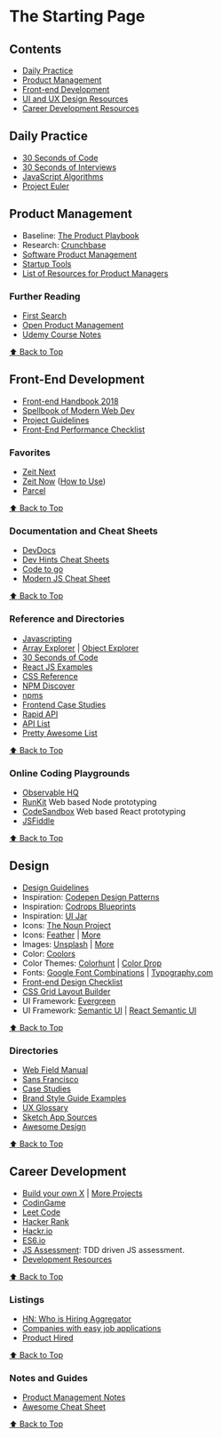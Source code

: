 # The Starting Page

## Contents
* [Daily Practice](#daily-practice)
* [Product Management](#product-management)
* [Front-end Development](#front-end-development)
* [UI and UX Design Resources](#design)
* [Career Development Resources](#career-development)


## Daily Practice
* [30 Seconds of Code](https://30secondsofcode.org/)
* [30 Seconds of Interviews](https://30secondsofinterviews.org/)
* [JavaScript Algorithms](https://github.com/trekhleb/javascript-algorithms)
* [Project Euler](https://projecteuler.net/archives)

## Product Management

* Baseline: [The Product Playbook](https://productcoalition.com/the-typeform-product-playbook-49e1a5cc3a08)
* Research: [Crunchbase](https://crunchbase.com)
* [Software Product Management](http://softwareproductmanagement.co/)
* [Startup Tools](http://startupcollections.com/)
* [List of Resources for Product Managers](http://alinmat.com/productdepo/)

### Further Reading
* [First Search](https://search.firstround.com/lists)
* [Open Product Management](https://github.com/tron1991/open-product-management)
* [Udemy Course Notes](https://gist.github.com/Omar12/ad73d372e336532a6ae3#udemys-become-a-product-manager)

[:arrow_up: Back to Top](#the-starting-page)

## Front-End Development
* [Front-end Handbook 2018](https://frontendmasters.com/books/front-end-handbook/2018/)
* [Spellbook of Modern Web Dev](https://github.com/dexteryy/spellbook-of-modern-webdev)
* [Project Guidelines](https://github.com/elsewhencode/project-guidelines)
* [Front-End Performance Checklist](https://github.com/thedaviddias/Front-End-Performance-Checklist)

### Favorites
* [Zeit Next](https://github.com/zeit/next.js)
* [Zeit Now](https://zeit.co/now) ([How to Use](https://gist.github.com/Omar12/6c4c809c7b88ece15ada#deploy-web-apps-with-zeit-now))
* [Parcel](https://parceljs.org/)

[:arrow_up: Back to Top](#the-starting-page)

### Documentation and Cheat Sheets
* [DevDocs](http://devdocs.io/)
* [Dev Hints Cheat Sheets](https://devhints.io/)
* [Code to go](https://codetogo.io/)
* [Modern JS Cheat Sheet](https://github.com/mbeaudru/modern-js-cheatsheet)

[:arrow_up: Back to Top](#the-starting-page)

### Reference and Directories
* [Javascripting](https://www.javascripting.com/)
* [Array Explorer](https://sdras.github.io/array-explorer/) | [Object Explorer](https://sdras.github.io/object-explorer/)
* [30 Seconds of Code](https://chalarangelo.github.io/30-seconds-of-code/)
* [React JS Examples](https://reactjsexample.com/)
* [CSS Reference](http://cssreference.io/)
* [NPM Discover](http://www.npmdiscover.com/)
* [npms](https://npms.io/)
* [Frontend Case Studies](https://github.com/andrew--r/frontend-case-studies)
* [Rapid API](https://rapidapi.com/) 
* [API List](https://apilist.fun/)
* [Pretty Awesome List](https://www.prettyawesomelists.com/)

[:arrow_up: Back to Top](#the-starting-page)

### Online Coding Playgrounds
* [Observable HQ](https://beta.observablehq.com/)
* [RunKit](https://runkit.com/home) Web based Node prototyping
* [CodeSandbox](https://codesandbox.io) Web based React prototyping
* [JSFiddle](https://jsfiddle.net)

[:arrow_up: Back to Top](#the-starting-page)

## Design
* [Design Guidelines](http://designguidelines.co/)
* Inspiration: [Codepen Design Patterns](http://codepen.io/patterns/)
* Inspiration: [Codrops Blueprints](http://tympanus.net/codrops/category/blueprints/)
* Inspiration: [UI Jar](https://uijar.com/)
* Icons: [The Noun Project](https://thenounproject.com)
* Icons: [Feather](https://feathericons.com/) | [More](https://news.ycombinator.com/item?id=15602538)
* Images: [Unsplash](https://unsplash.com/) | [More](https://news.ycombinator.com/item?id=15602538)
* Color: [Coolors](https://coolors.co/)
* Color Themes: [Colorhunt](https://colorhunt.co/) | [Color Drop](https://colordrop.io/)
* Fonts: [Google Font Combinations](https://femmebot.github.io/google-type/) | [Typography.com](https://www.typography.com/)
* [Front-end Design Checklist](https://github.com/thedaviddias/Front-End-Design-Checklist)
* [CSS Grid Layout Builder](https://www.layoutit.com/grid)
* UI Framework: [Evergreen](https://evergreen.surge.sh/)
* UI Framework: [Semantic UI](https://semantic-ui.com/) | [React Semantic UI](https://react.semantic-ui.com/)

[:arrow_up: Back to Top](#the-starting-page)

### Directories
* [Web Field Manual](http://webfieldmanual.com)
* [Sans Francisco](http://www.sansfrancis.co)
* [Case Studies](https://github.com/luruke/awesome-casestudy)
* [Brand Style Guide Examples](https://saijogeorge.com/brand-style-guide-examples/)
* [UX Glossary](http://uxmastery.com/resources/glossary/)
* [Sketch App Sources](https://www.sketchappsources.com/)
* [Awesome Design](https://github.com/gztchan/awesome-design)

[:arrow_up: Back to Top](#the-starting-page)

## Career Development

* [Build your own X](https://github.com/danistefanovic/build-your-own-x) | [More Projects](https://medium.freecodecamp.org/the-secret-to-being-a-top-developer-is-building-things-heres-a-list-of-fun-apps-to-build-aac61ac0736c)
* [CodinGame](https://www.codingame.com)
* [Leet Code](http://leetcode.com/)
* [Hacker Rank](https://www.hackerrank.com/)
* [Hackr.io](https://hackr.io/)
* [ES6.io](http://es6.io)
* [JS Assessment](https://github.com/Omar12/js-assessment): TDD driven JS assessment.
* [Development Resources](https://github.com/dakaraphi/development-resources)

[:arrow_up: Back to Top](#the-starting-page)

### Listings
* [HN: Who is Hiring Aggregator](https://whoishiring.io/#!/)
* [Companies with easy job applications](https://github.com/j-delaney/easy-application)
* [Product Hired](http://www.producthired.com/)

[:arrow_up: Back to Top](#the-starting-page)

### Notes and Guides
* [Product Management Notes](https://gist.github.com/Omar12/ad73d372e336532a6ae3#cheat-sheet)
* [Awesome Cheat Sheet](https://github.com/detailyang/awesome-cheatsheet)

[:arrow_up: Back to Top](#the-starting-page)
